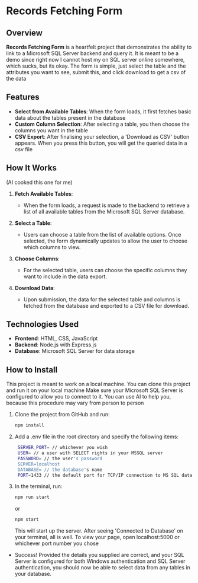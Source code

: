 # Records Fetching Form

## Overview

**Records Fetching Form** is a heartfelt project that demonstrates the ability to link to a Microsoft SQL Server backend and query it. It is meant to be a demo since right now I cannot host my on SQL server online somewhere, which sucks, but its okay. The form is simple, just select the table and the attributes you want to see, submit this, and click download to get a csv of the data

## Features

- **Select from Available Tables**: When the form loads, it first fetches basic data about the tables present in the database
- **Custom Column Selection**: After selecting a table, you then choose the columns you want in the table
- **CSV Export**: After finalising your selection, a 'Download as CSV' button appears. When you press this button, you will get the queried data in a csv file

## How It Works
(AI cooked this one for me)
1. **Fetch Available Tables**:
   - When the form loads, a request is made to the backend to retrieve a list of all available tables from the Microsoft SQL Server database.

2. **Select a Table**:
   - Users can choose a table from the list of available options. Once selected, the form dynamically updates to allow the user to choose which columns to view.

3. **Choose Columns**:
   - For the selected table, users can choose the specific columns they want to include in the data export.

4. **Download Data**:
   - Upon submission, the data for the selected table and columns is fetched from the database and exported to a CSV file for download.

## Technologies Used

- **Frontend**: HTML, CSS, JavaScript 
- **Backend**: Node.js with Express.js 
- **Database**: Microsoft SQL Server for data storage


## How to Install
This project is meant to work on a local machine. You can clone this project and run it on your local machine 
Make sure your Microsoft SQL Server is configured to allow you to connect to it. You can use AI to help you, because this procedure may vary from person to person


1. Clone the project from GitHub and run:

   ```bash
   npm install

2. Add a .env file in the root directory and specify the following items:
   ```bash
    SERVER_PORT= // whichever you wish
    USER= // a user with SELECT rights in your MSSQL server
    PASSWORD= // the user's password
    SERVER=localhost
    DATABASE= // the database's name
    PORT=1433 // the default port for TCP/IP connection to MS SQL database

4. In the terminal, run:
    ```bash
   npm run start
   ```

   or

   ```bash
   npm start
   ```
   This will start up the server. After seeing 'Connected to Database' on your terminal, all is well. To view your page, open localhost:5000 or whichever port number you chose
   
- Success! Provided the details you supplied are correct, and your SQL Server is configured for both Windows authentication and SQL Server authentication, you should now be able to select data from any tables in your database.







